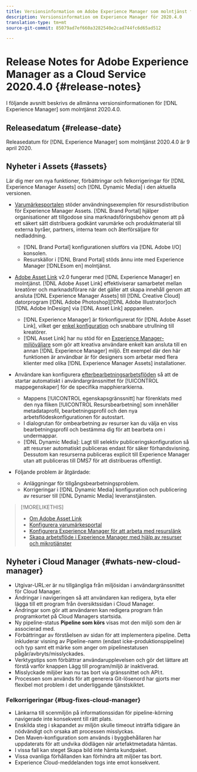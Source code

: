 ```yaml
---
title: Versionsinformation om Adobe Experience Manager som molntjänst för 2020.4.0
description: Versionsinformation om Experience Manager för 2020.4.0
translation-type: tm+mt
source-git-commit: 85079ad7ef660a3282540e2cad744fc6d65ad512

---
```



# Release Notes for Adobe Experience Manager as a Cloud Service 2020.4.0 {#release-notes}

I följande avsnitt beskrivs de allmänna versionsinformationen för [!DNL Experience Manager] som molntjänst 2020.4.0.

## Releasedatum {#release-date}

Releasedatum för [!DNL Experience Manager] som molntjänst 2020.4.0 är 9 april 2020.

## Nyheter i Assets {#assets}

Lär dig mer om nya funktioner, förbättringar och felkorrigeringar för [!DNL Experience Manager Assets] och [!DNL Dynamic Media] i den aktuella versionen.

* [Varumärkesportalen](https://docs.adobe.com/content/help/en/experience-manager-brand-portal/using/home.html) stöder användningsexemplen för resursdistribution för Experience Manager Assets. [!DNL Brand Portal] hjälper organisationer att tillgodose sina marknadsföringsbehov genom att på ett säkert sätt distribuera godkänt varumärke och produktmaterial till externa byråer, partners, interna team och återförsäljare för nedladdning.
   * [!DNL Brand Portal] konfigurationen slutförs via [!DNL Adobe I/O] konsolen.
   * Resurskällor i [!DNL Brand Portal] stöds ännu inte med Experience Manager [!DNLEsom en] molntjänst.

* [Adobe Asset Link](https://helpx.adobe.com/enterprise/using/adobe-asset-link.html) v2.0 fungerar med [!DNL Experience Manager] en molntjänst. [!DNL Adobe Asset Link] effektiviserar samarbetet mellan kreatörer och marknadsförare när det gäller att skapa innehåll genom att ansluta [!DNL Experience Manager Assets] till [!DNL Creative Cloud] datorprogram [!DNL Adobe Photoshop][!DNL Adobe Illustrator]och [!DNL Adobe InDesign] via [!DNL Asset Link] apppanelen.
   * [!DNL Experience Manager] är förkonfigurerat för [!DNL Adobe Asset Link], vilket ger [enkel konfiguration](https://helpx.adobe.com/enterprise/using/configure-aem-assets-for-asset-link.html) och snabbare utrullning till kreatörer.
   * [!DNL Asset Link] har nu stöd för en [Experience Manager-miljöväljare](https://helpx.adobe.com/enterprise/using/manage-assets-using-adobe-asset-link.html#UseAdobeAssetLink) som gör att kreativa användare enkelt kan ansluta till en annan [!DNL Experience Manager] miljö. Ett exempel där den här funktionen är användbar är för designers som arbetar med flera klienter med olika [!DNL Experience Manager Assets] installationer.

* Användare kan konfigurera [efterbearbetningsarbetsflöden](/help/assets/asset-microservices-configure-and-use.md#post-processing-workflows) så att de startar automatiskt i användargränssnittet för [!UICONTROL mappegenskaper] för de specifika mapphierarkierna.
   * Mappens [!UICONTROL egenskapsgränssnitt] har förenklats med den nya fliken [!UICONTROL Resursbearbetning] som innehåller metadataprofil, bearbetningsprofil och den nya arbetsflödeskonfigurationen för autostart.
   * I dialogrutan för ombearbetning av resurser kan du välja en viss bearbetningsprofil och bestämma dig för att bearbeta om i undermappar.
   * [!DNL Dynamic Media]: Lagt till selektiv publiceringskonfiguration så att resurser automatiskt publiceras endast för säker förhandsvisning. Dessutom kan resurserna publiceras explicit till Experience Manager utan att publiceras till DMS7 för att distribueras offentligt.

* Följande problem är åtgärdade:
   * Anläggningar för tillgångsbearbetningsproblem.
   * Korrigeringar i [!DNL Dynamic Media] konfiguration och publicering av resurser till [!DNL Dynamic Media] leveranstjänsten.

>[!MORELIKETHIS]
>
>* [Om Adobe Asset Link](https://www.adobe.com/creativecloud/business/enterprise/adobe-asset-link.html)
>* [Konfigurera varumärkesportal](https://docs.adobe.com/content/help/en/experience-manager-brand-portal/using/publish/configure-aem-assets-with-brand-portal.html)
>* [Konfigurera Experience Manager för att arbeta med resurslänk](https://helpx.adobe.com/enterprise/using/configure-aem-assets-for-asset-link.html)
>* [Skapa arbetsflöde i Experience Manager med hjälp av resurser och mikrotjänster](https://docs.adobe.com/content/help/en/experience-manager-cloud-service/assets/manage/asset-microservices-configure-and-use.html#post-processing-workflows)


## Nyheter i Cloud Manager {#whats-new-cloud-manager}

* Utgivar-URL:er är nu tillgängliga från miljösidan i användargränssnittet för Cloud Manager.
* Ändringar i navigeringen så att användaren kan redigera, byta eller lägga till ett program från översiktssidan i Cloud Manager.
* Ändringar som gör att användaren kan redigera program från programkortet på Cloud Managers startsida.
* Ny pipeline-status **Pipeline som körs** visas mot den miljö som den är associerad med.
* Förbättringar av förståelsen av sidan för att implementera pipeline. Detta inkluderar visning av Pipeline-namn (endast icke-produktionspipeline) och typ samt ett märke som anger om pipelinestatusen pågår/avbryts/misslyckades.
* Verktygstips som förbättrar användarupplevelsen och gör det lättare att förstå varför knappen Lägg till program/miljö är inaktiverad.
* Misslyckade miljöer kan nu tas bort via gränssnittet och API:t.
* Processen som används för att generera Git-lösenord har gjorts mer flexibel mot problem i det underliggande tjänstskiktet.

### Felkorrigeringar {#bug-fixes-cloud-manager}

* Länkarna till scenmiljön på informationssidan för pipeline-körning navigerade inte konsekvent till rätt plats.
* Enskilda steg i skapandet av miljön skulle timeout inträffa tidigare än nödvändigt och orsaka att processen misslyckas.
* Den Maven-konfiguration som används i byggbehållaren har uppdaterats för att undvika dödlägen när artefaktmetadata hämtas.
* I vissa fall kan steget Skapa bild inte hämta kundpaket.
* Vissa ovanliga förhållanden kan förhindra att miljöer tas bort.
* Experience Cloud-meddelanden togs inte emot konsekvent.